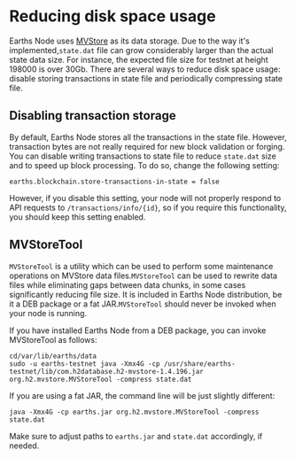 # Reducing disk space usage

Earths Node uses [MVStore](http://www.h2database.com/html/mvstore.html) as its data storage. Due to the way it's implemented,`state.dat` file can grow considerably larger than the actual state data size. For instance, the expected file size for testnet at height 198000 is over 30Gb. There are several ways to reduce disk space usage: disable storing transactions in state file and periodically compressing state file.

## Disabling transaction storage

By default, Earths Node stores all the transactions in the state file. However, transaction bytes are not really required for new block validation or forging. You can disable writing transactions to state file to reduce `state.dat` size and to speed up block processing. To do so, change the following setting:

```
earths.blockchain.store-transactions-in-state = false

```

However, if you disable this setting, your node will not properly respond to API requests to `/transactions/info/{id}`, so if you require this functionality, you should keep this setting enabled.

## MVStoreTool

`MVStoreTool` is a utility which can be used to perform some maintenance operations on MVStore data files.`MVStoreTool` can be used to rewrite data files while eliminating gaps between data chunks, in some cases significantly reducing file size. It is included in Earths Node distribution, be it a DEB package or a fat JAR.`MVStoreTool` should never be invoked when your node is running.

If you have installed Earths Node from a DEB package, you can invoke MVStoreTool as follows:

```
cd/var/lib/earths/data
sudo -u earths-testnet java -Xmx4G -cp /usr/share/earths-testnet/lib/com.h2database.h2-mvstore-1.4.196.jar org.h2.mvstore.MVStoreTool -compress state.dat
```

If you are using a fat JAR, the command line will be just slightly different:

```
java -Xmx4G -cp earths.jar org.h2.mvstore.MVStoreTool -compress state.dat

```

Make sure to adjust paths to `earths.jar` and `state.dat` accordingly, if needed.

